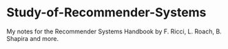# Study-of-Recommender-Systems
My notes for the Recommender Systems Handbook by F. Ricci, L. Roach, B. Shapira and more.
